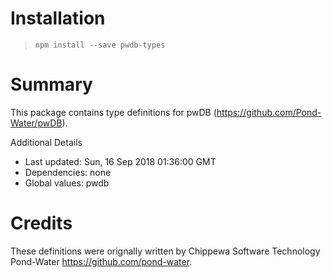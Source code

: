 # Installation
> `npm install --save pwdb-types`

# Summary
This package contains type definitions for pwDB (https://github.com/Pond-Water/pwDB).

Additional Details
 * Last updated: Sun, 16 Sep 2018 01:36:00 GMT
 * Dependencies: none
 * Global values: pwdb

# Credits
These definitions were orignally written by Chippewa Software Technology Pond-Water <https://github.com/pond-water>.
